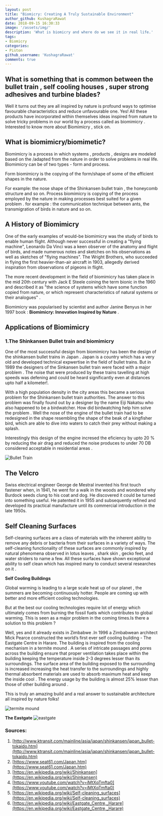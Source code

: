 ```yaml
---
layout: post
title: "Biomicry: Creating A Truly Sustainable Environment"
author_github: KushagraRawat
date: 2018-09-15 16:30:33
image: '/assets/img/'
description: 'What is biomicry and where do we see it in real life.'
tags:
- Biomicry
categories:
- Piston
github_username: 'KushagraRawat'
comments: true
---
```



## What is something that is common between the bullet train , self cooling houses , super strong adhesives and turbine blades?

Well it turns out they are all inspired by nature is profound ways to optimise favourable
characteristics and reduce unfavourable one. Yes! All these products have incorporated within
themselves ideas inspired from nature to solve tricky problems in our world by a process called
as biomimicry . Interested to know more about Biomimicry , stick on.

## What is biomimicry/biomimetic?

Biomimicry is a process in which systems , products , designs are modeled based on the
/adapted from the nature in order to solve problems in real life. Biomimicry can be of two types - form and process.

Form biomimicry is the copying of the form/shape of some of the efficient shapes in the nature.

For example: the nose shape of the Shinkansen bullet train , the honeycomb structure and so
on. Process biomimicry is copying of the process employed by the nature in making processes best suited for a given problem . for example : the communication technique between ants, the transmigration of birds in nature and so on.

## A History of Biomimicry

One of the early examples of would-be biomimicry was the study of birds to enable human flight. Although never successful in creating a "flying machine", Leonardo Da Vinci was a keen observer of the anatomy and flight of birds, and made numerous notes and sketches on his observations as well as sketches of "flying machines". The Wright Brothers, who succeeded in flying the first heavier-than-air aircraft in 1903, allegedly derived inspiration from observations of pigeons in flight.

The more recent development in the field of biomimicry has taken place in the mid 20th century with Jack E Steele coining the term bionic in the 1960 and described it as "the science of systems which have some function copied from nature, or which represent characteristics of natural systems or their analogues" .

Biomimicry was popularised by scientist and author Janine Benyus in her 1997 book : **Biomimicry: Innovation Inspired by Nature** .

## Applications of Biomimicry

### 1.The Shinkansen Bullet train and biomimicry

One of the most successful design from biomimicry has been the design of the shinkansen
bullet trains in Japan . Japan is a country which has a very old and developed technical
expwertise in the field of bullet trains. But in 1989 the designers of the Sinkansen bullet train were faced with a major problem . The noise that were produced by these trains tavelling at high speeds was defening and could be heard significantly even at distances upto half a kilometer!.

With a high population density in the city areas this became a serious problem for the Shinkansen bullet train authorities. The answer to this problem was finally found out by a designer by the name Eiji Nakatsu who also happened to be a birdwatcher. How did birdwatching help him solve the problem . Well the nose of the engine of the bullet train had to be redesigned in the shape resembling the shape of the beak of a kingfisher bird, which are able to dive into waters to catch their prey without making a splash. 

Interestingly this design of the engine incresed the eficiency by upto 20 % by reducing the air drag and reduced the noise produces to under 70 DB considered acceptable in residential areas .

![Bullet Train](/blog/assets/img/biomicry-creating-a-truly-sustainable-environment/bullet_train.jpg)

## **The Velcro**
Swiss electrical engineer George de Mestral invented his first touch fastener when, in 1941, he
went for a walk in the woods and wondered why Burdock seeds clung to his coat and dog. He
discovered it could be turned into something useful. He patented it in 1955 and subsequently
refined and developed its practical manufacture until its commercial introduction in the late
1950s.

## **Self Cleaning Surfaces**
Self-cleaning surfaces are a class of materials with the inherent ability to remove any debris or bacteria from their surfaces in a variety of ways. The self-cleaning functionality of these surfaces are commonly inspired by natural phenomena observed in lotus leaves , shark skin , gecko feet, and water striders to name a few. All these surfaces have shown exceptional ability to self clean which has inspired many to conduct several researches on it .

**Self Cooling Buildings**

Global warming is leading to a large scale heat up of our planet , the summers are becoming continuously hotter. People are coming up with better and more efficient cooling technologies.

But at the best our cooling technologies require lot of energy which ultimately comes from burning the fossil fuels which contributes to global warming. This is seen as a major problem in the coming times.Is there a solution to this problem ? 

Well, yes and it already exists in Zimbabwe .In 1996 a Zimbabwean architect Mick Pearce constructed the world’s first ever self cooling building - The Eastgate Centre in Harare. The building is inspired from the cooling mechanism in a termite mound . A series of intricate passages and pores across the building ensure that proper ventilation takes place within the building keeping the temperature inside 2-3 degrees lesser than its surroundings. The surface area of the building exposed to the surrounding is increased increasing the heat transfer to the surroundings and highly thermal absorbent materials are used to absorb maximum heat and keep the inside cool . The energy usage by the building is almost 25% lesser than those of other building around . 

This is truly an amazing build and a real answer to sustainable architecture all inspired by nature folks!

![termite mound](/blog/assets/img/biomicry-creating-a-truly-sustainable-environment/index.jpg)

**The Eastgate**
![eastgate](/blog/assets/img/biomicry-creating-a-truly-sustainable-environment/eastgate.jpg)

### Sources:

1. [http://www.ktransit.com/mainline/asia/japan/shinkansen/japan_bullet-tokaido.htm](http://www.ktransit.com/mainline/asia/japan/shinkansen/japan_bullet-tokaido.htm)
2. [https://www.seat61.com/Japan.htm](https://www.seat61.com/Japan.htm)
3. [https://en.wikipedia.org/wiki/Shinkansen](https://en.wikipedia.org/wiki/Shinkansen)
4. [https://www.youtube.com/watch?v=iMtXqTmfta0](https://www.youtube.com/watch?v=iMtXqTmfta0)
5. [https://en.wikipedia.org/wiki/Self-cleaning_surfaces](https://en.wikipedia.org/wiki/Self-cleaning_surfaces)
6. [https://en.wikipedia.org/wiki/Eastgate_Centre,_Harare](https://en.wikipedia.org/wiki/Eastgate_Centre,_Harare)